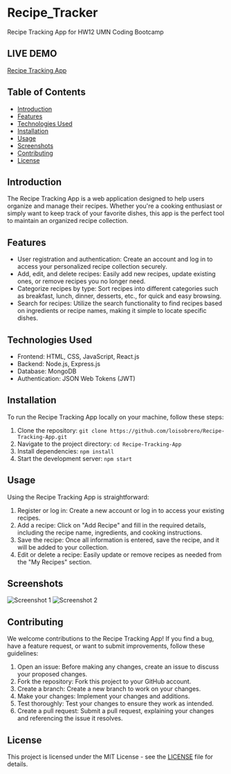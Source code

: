 # Recipe_Tracker
Recipe Tracking App for HW12 UMN Coding Bootcamp

## LIVE DEMO
[Recipe Tracking App](https://recipe-tracking-app-oqde.onrender.com)

## Table of Contents

- [Introduction](#introduction)
- [Features](#features)
- [Technologies Used](#technologies-used)
- [Installation](#installation)
- [Usage](#usage)
- [Screenshots](#screenshots)
- [Contributing](#contributing)
- [License](#license)

## Introduction

The Recipe Tracking App is a web application designed to help users organize and manage their recipes. Whether you're a cooking enthusiast or simply want to keep track of your favorite dishes, this app is the perfect tool to maintain an organized recipe collection.

## Features

- User registration and authentication: Create an account and log in to access your personalized recipe collection securely.
- Add, edit, and delete recipes: Easily add new recipes, update existing ones, or remove recipes you no longer need.
- Categorize recipes by type: Sort recipes into different categories such as breakfast, lunch, dinner, desserts, etc., for quick and easy browsing.
- Search for recipes: Utilize the search functionality to find recipes based on ingredients or recipe names, making it simple to locate specific dishes.

## Technologies Used

- Frontend: HTML, CSS, JavaScript, React.js
- Backend: Node.js, Express.js
- Database: MongoDB
- Authentication: JSON Web Tokens (JWT)

## Installation

To run the Recipe Tracking App locally on your machine, follow these steps:

1. Clone the repository: `git clone https://github.com/loisobrero/Recipe-Tracking-App.git`
2. Navigate to the project directory: `cd Recipe-Tracking-App`
3. Install dependencies: `npm install`
4. Start the development server: `npm start`

## Usage

Using the Recipe Tracking App is straightforward:

1. Register or log in: Create a new account or log in to access your existing recipes.
2. Add a recipe: Click on "Add Recipe" and fill in the required details, including the recipe name, ingredients, and cooking instructions.
3. Save the recipe: Once all information is entered, save the recipe, and it will be added to your collection.
4. Edit or delete a recipe: Easily update or remove recipes as needed from the "My Recipes" section.

## Screenshots

![Screenshot 1](link_to_screenshot_1.png)
![Screenshot 2](link_to_screenshot_2.png)

## Contributing

We welcome contributions to the Recipe Tracking App! If you find a bug, have a feature request, or want to submit improvements, follow these guidelines:

1. Open an issue: Before making any changes, create an issue to discuss your proposed changes.
2. Fork the repository: Fork this project to your GitHub account.
3. Create a branch: Create a new branch to work on your changes.
4. Make your changes: Implement your changes and additions.
5. Test thoroughly: Test your changes to ensure they work as intended.
6. Create a pull request: Submit a pull request, explaining your changes and referencing the issue it resolves.

## License

This project is licensed under the MIT License - see the [LICENSE](LICENSE) file for details.


